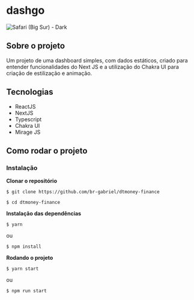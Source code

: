 # dashgo
![Safari (Big Sur) - Dark](https://user-images.githubusercontent.com/53658830/201236522-c68d57d9-8715-4c8c-a471-9ed92494fc9e.png)

## Sobre o projeto
Um projeto de uma dashboard simples, com dados estáticos, criado para entender funcionalidades do Next JS e a utilização do Chakra UI para 
criação de estilização e animação.

## Tecnologias
* ReactJS
* NextJS
* Typescript
* Chakra UI
* Mirage JS

## Como rodar o projeto
### Instalação
<strong>Clonar o repositório</strong>
```
$ git clone https://github.com/br-gabriel/dtmoney-finance

$ cd dtmoney-finance
```

<strong>Instalação das dependências</strong>
```
$ yarn
```

ou

```
$ npm install
```
<strong>Rodando o projeto</strong>

```
$ yarn start
```

ou 

```
$ npm run start
```
